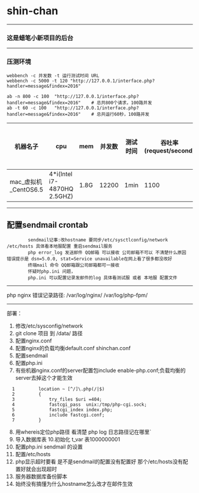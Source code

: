 # shin-chan
---
### 这是蜡笔小新项目的后台
---
### 压测环境
```
webbench -c 并发数 -t 运行测试时间 URL
webbench -c 5000 -t 120 "http://127.0.0.1/interface.php?handler=message&findex=2016"

ab -n 800 -c 100  "http://127.0.0.1/interface.php?handler=message&findex=2016"    # 总共800个请求，100路并发
ab -t 60 -c 100   "http://127.0.0.1/interface.php?handler=message&findex=2016"    # 总共运行60秒，100路并发

```

机器名子 | cpu | mem | 并发数 | 测试时间 |吞吐率(request/second) | 并发请求平均耗时(ms)| 
--- | --- |--- | --- | --- | --- | ---
mac_虚拟机_CentOS6.5|4*i(Intel i7-4870HQ 2.5GHZ)| 1.8G | 12200 | 1min | 1100 | 0.962
---
配置sendmail crontab 
---
```
        sendmail记事:改hostname 要同步/etc/sysctlconfig/network /etc/hosts 具体看本地服配置 重启sendmail服务
        php error_log 发送邮件 QQ邮箱 可以接收 公司邮箱不可以 不清楚什么原因 错误提示是 dsn=5.0.0, stat=Service unavailable在网上看了很多都没改好
        终端mail 命令 QQ邮箱跟公司邮箱都可一接收
        怀疑时php.ini 问题，  
        php.ini 可以配置记录发邮件的log 具体看测试服 或者 本地服 配置文件
```
---
php nginx 错误记录路径:
/var/log/nginx/
/var/log/php-fpm/

---
部署：
>
1. 修改/etc/sysconfig/network
2. git clone 项目 到 /data/ 路径
3. 配置nginx.conf
4. 配置nginx的负载均衡default.conf shinchan.conf
5. 配置sendmail
6. 配置php.ini
7. 有些机器nginx.conf的server配置包include enable-php.conf;负载均衡的server去掉这个才能生效
```
  1         location ~ [^/]\.php(/|$)
  2         {
  3             try_files $uri =404;
  4             fastcgi_pass  unix:/tmp/php-cgi.sock;
  5             fastcgi_index index.php;
  6             include fastcgi.conf;
  7         }
```
8. 用whereis定位php路径 看清楚 php log 日志路径记在哪里`
9. 导入数据库表
10.初始化 t_var 表1000000001
11. 配置php.ini sendmail 的设置
12. 配置/etc/hosts
13. php显示超时要看 是不是sendmail的配置没有配置好 那个/etc/hosts没有配置好就会出现超时
14. 服务器数据库备份脚本
15. 始终没有搞懂为什么hostname怎么改才在邮件生效

